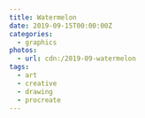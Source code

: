 ```yaml
---
title: Watermelon
date: 2019-09-15T00:00:00Z
categories:
  - graphics
photos:
  - url: cdn:/2019-09-watermelon
tags:
  - art
  - creative
  - drawing
  - procreate
---
```

